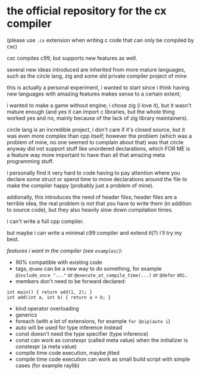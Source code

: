 # the official repository for the cx compiler
(please use `.cx` extension when writing c code that can only be compiled by cxc)

cxc compiles c99, but supports new features as well.

several new ideas introduced are inherited from more mature languages, such as the circle lang, zig and some old private compiler project of mine

this is actually a personal experiment, i wanted to start since i think having new languages with amazing features makes sense to a certain extent;

i wanted to make a game without engine; i chose zig (i love it), but it wasn't mature enough
(and yes it can import c libraries, but the whole thing worked yes and no, mainly because of the lack of zig library maintainers).

circle lang is an incredible project, i don't care if it's closed source, but it was even more complex than cpp itself; however the problem (which was a problem of mine, no one seemed to complain about that) was that circle anyway did not support stuff like unordered declarations, which FOR ME is a feature way more important to have than all that amazing meta programming stuff.

i personally find it very hard to code having to pay attention where you declare some struct or spend time to move declarations around the file to make the compiler happy (probably just a problem of mine).

addionally, this introduces the need of header files; header files are a terrible idea, the real problem is not that you have to write them (in addition to source code), but they also heavily slow down compilation times.

i can't write a full cpp compiler.

but maybe i can write a minimal c99 compiler and extend it(?) i'll try my best.

*features i want in the compiler (see `examples/`):*
* 90% compatible with existing code
* tags, `@name` can be a new way to do something, for example `@include_once "..."` or `@execute_at_compile_time(...)` or `@defer` etc..
* members don't need to be forward declared:
```
int main() { return add(1, 2); }
int add(int a, int b) { return a + b; }
```
* kind operator overloading
* generics
* foreach (with a lot of extensions, for example `for @zip(auto i`)
* auto will be used for type inference instead
* const doesn't need the type specifier (type inference)
* const can work as constexpr (called meta value) when the initializer is constexpr (a meta value)
* compile time code execution, maybe jitted
* compile time code execution can work as small build script with simple cases (for example raylib)
